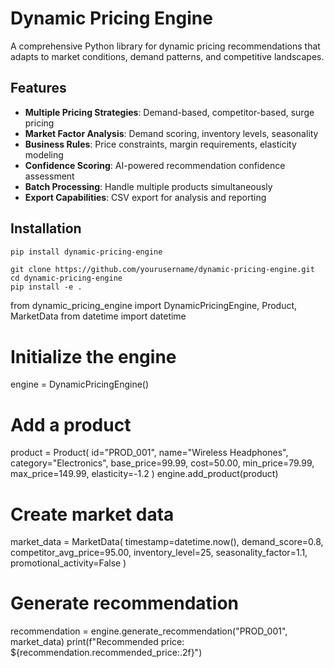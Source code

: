 # Dynamic Pricing Engine

A comprehensive Python library for dynamic pricing recommendations that adapts to market conditions, demand patterns, and competitive landscapes.

## Features

- **Multiple Pricing Strategies**: Demand-based, competitor-based, surge pricing
- **Market Factor Analysis**: Demand scoring, inventory levels, seasonality
- **Business Rules**: Price constraints, margin requirements, elasticity modeling
- **Confidence Scoring**: AI-powered recommendation confidence assessment
- **Batch Processing**: Handle multiple products simultaneously
- **Export Capabilities**: CSV export for analysis and reporting

## Installation

```bash
pip install dynamic-pricing-engine
```
```
git clone https://github.com/yourusername/dynamic-pricing-engine.git
cd dynamic-pricing-engine
pip install -e .
```

from dynamic_pricing_engine import DynamicPricingEngine, Product, MarketData
from datetime import datetime

# Initialize the engine
engine = DynamicPricingEngine()

# Add a product
product = Product(
    id="PROD_001",
    name="Wireless Headphones",
    category="Electronics",
    base_price=99.99,
    cost=50.00,
    min_price=79.99,
    max_price=149.99,
    elasticity=-1.2
)
engine.add_product(product)

# Create market data
market_data = MarketData(
    timestamp=datetime.now(),
    demand_score=0.8,
    competitor_avg_price=95.00,
    inventory_level=25,
    seasonality_factor=1.1,
    promotional_activity=False
)

# Generate recommendation
recommendation = engine.generate_recommendation("PROD_001", market_data)
print(f"Recommended price: ${recommendation.recommended_price:.2f}")


